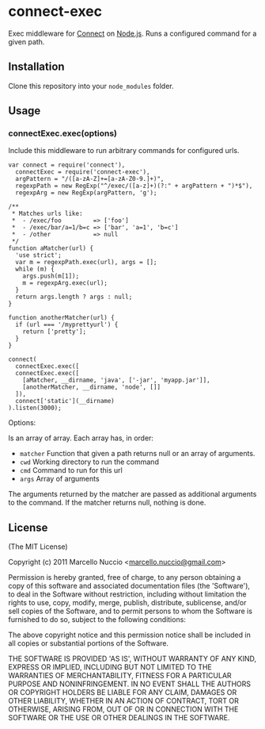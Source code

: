 # connect-exec

Exec middleware for [Connect](http://senchalabs.github.com/connect/) on [Node.js](http://nodejs.org). Runs a configured command for a given path.


## Installation

Clone this repository into your `node_modules` folder.


## Usage

### connectExec.exec(options)

Include this middleware to run arbitrary commands for configured urls.

    var connect = require('connect'),
      connectExec = require('connect-exec'),
      argPattern = "/([a-zA-Z]+=[a-zA-Z0-9.]+)",
      regexpPath = new RegExp("^/exec/([a-z]+)(?:" + argPattern + ")*$"),
      regexpArg = new RegExp(argPattern, 'g');
    
    /**
     * Matches urls like:
     *  - /exec/foo         => ['foo']
     *  - /exec/bar/a=1/b=c => ['bar', 'a=1', 'b=c']
     *  - /other            => null
     */
    function aMatcher(url) {
      'use strict';
      var m = regexpPath.exec(url), args = [];
      while (m) {
        args.push(m[1]);
        m = regexpArg.exec(url);
      }
      return args.length ? args : null;
    }

    function anotherMatcher(url) {
      if (url === '/myprettyurl') {
        return ['pretty'];
      }
    }

    connect(
      connectExec.exec([
      connectExec.exec([
        [aMatcher, __dirname, 'java', ['-jar', 'myapp.jar']],
        [anotherMatcher, __dirname, 'node', []]
      ]),
      connect['static'](__dirname)
    ).listen(3000);

Options:

Is an array of array. Each array has, in order: 

 - `matcher` Function that given a path returns null or an array of arguments.
 - `cwd`     Working directory to run the command
 - `cmd`     Command to run for this url
 - `args`    Array of arguments

The arguments returned by the matcher are passed as additional arguments to the command. If the matcher returns null, nothing is done.

## License

(The MIT License)

Copyright (c) 2011 Marcello Nuccio &lt;marcello.nuccio@gmail.com&gt;

Permission is hereby granted, free of charge, to any person obtaining
a copy of this software and associated documentation files (the
'Software'), to deal in the Software without restriction, including
without limitation the rights to use, copy, modify, merge, publish,
distribute, sublicense, and/or sell copies of the Software, and to
permit persons to whom the Software is furnished to do so, subject to
the following conditions:

The above copyright notice and this permission notice shall be
included in all copies or substantial portions of the Software.

THE SOFTWARE IS PROVIDED 'AS IS', WITHOUT WARRANTY OF ANY KIND,
EXPRESS OR IMPLIED, INCLUDING BUT NOT LIMITED TO THE WARRANTIES OF
MERCHANTABILITY, FITNESS FOR A PARTICULAR PURPOSE AND NONINFRINGEMENT.
IN NO EVENT SHALL THE AUTHORS OR COPYRIGHT HOLDERS BE LIABLE FOR ANY
CLAIM, DAMAGES OR OTHER LIABILITY, WHETHER IN AN ACTION OF CONTRACT,
TORT OR OTHERWISE, ARISING FROM, OUT OF OR IN CONNECTION WITH THE
SOFTWARE OR THE USE OR OTHER DEALINGS IN THE SOFTWARE.
